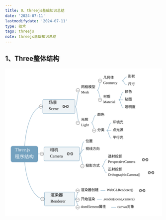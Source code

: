 ```yaml
---
title: 0、threejs基础知识总结
date: '2024-07-11'
lastmodifydate: '2024-07-11'
type: 技术
tags: threejs
note: threejs基础知识总结
---
```


## 1、Three整体结构

<img src="../../images/threejs/threejs9结构.svg" >




